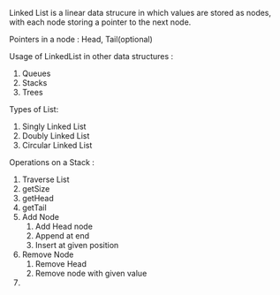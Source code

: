 Linked List is a linear data strucure in which values are stored as nodes, with each node storing a pointer to the next node.

Pointers in a node : Head, Tail(optional)

Usage of LinkedList in other data structures :
<ol>
    <li>Queues</li>
    <li>Stacks</li>
    <li>Trees</li>
</ol>

Types of List:
<ol>
    <li>Singly Linked List</li>
    <li>Doubly Linked List</li>
    <li>Circular Linked List</li>
</ol>

Operations on a Stack :

<ol>
    <li>Traverse List</li>
    <li>getSize</li>
    <li>getHead</li>
    <li>getTail</li>
    <li> Add Node
        <ol>
            <li>Add Head node</li>
            <li>Append at end</li>
            <li>Insert at given position</li>
        </ol>
    </li>
    <li>  Remove Node
        <ol>
            <li>Remove Head</li>
            <li>Remove node with given value </li>
        </ol>
    <li>
</ol>